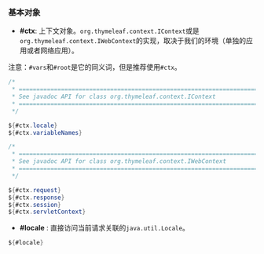 ### 基本对象

- **#ctx**: 上下文对象。`org.thymeleaf.context.IContext`或是`org.thymeleaf.context.IWebContext`的实现，取决于我们的环境（单独的应用或者网络应用）。

注意：`#vars`和`#root`是它的同义词，但是推荐使用`#ctx`。

```java
/*
 * ======================================================================
 * See javadoc API for class org.thymeleaf.context.IContext
 * ======================================================================
 */

${#ctx.locale}
${#ctx.variableNames}

/*
 * ======================================================================
 * See javadoc API for class org.thymeleaf.context.IWebContext
 * ======================================================================
 */

${#ctx.request}
${#ctx.response}
${#ctx.session}
${#ctx.servletContext}
```
- **#locale** : 直接访问当前请求关联的`java.util.Locale`。
```java
${#locale}
```